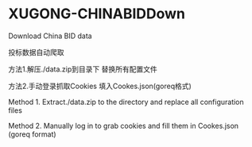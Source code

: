 # XUGONG-CHINABIDDown

Download China BID data

投标数据自动爬取

方法1.解压./data.zip到目录下 替换所有配置文件

方法2.手动登录抓取Cookies 填入Cookes.json(goreq格式)

Method 1. Extract./data.zip to the directory and replace all configuration files

Method 2. Manually log in to grab cookies and fill them in Cookes.json (goreq format)
